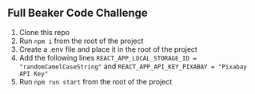 ## Full Beaker Code Challenge

1. Clone this repo
2. Run `npm i` from the root of the project
3. Create a .env file and place it in the root of the project
4. Add the following lines `REACT_APP_LOCAL_STORAGE_ID = "randomCamelCaseString"` and `REACT_APP_API_KEY_PIXABAY = "Pixabay API Key"`
5. Run `npm run start` from the root of the project
